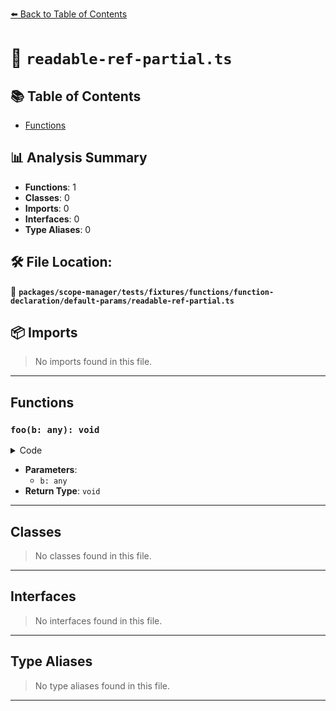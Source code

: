 [⬅️ Back to Table of Contents](../../../../../../../index.md)

# 📄 `readable-ref-partial.ts`

## 📚 Table of Contents

- [Functions](#functions)

## 📊 Analysis Summary

- **Functions**: 1
- **Classes**: 0
- **Imports**: 0
- **Interfaces**: 0
- **Type Aliases**: 0

## 🛠️ File Location:
📂 **`packages/scope-manager/tests/fixtures/functions/function-declaration/default-params/readable-ref-partial.ts`**

## 📦 Imports

> No imports found in this file.


---

## Functions

### `foo(b: any): void`

<details><summary>Code</summary>

```ts
function foo(b = a.c) {}
```
</details>

- **Parameters**:
  - `b: any`
- **Return Type**: `void`

---

## Classes

> No classes found in this file.


---

## Interfaces

> No interfaces found in this file.


---

## Type Aliases

> No type aliases found in this file.


---